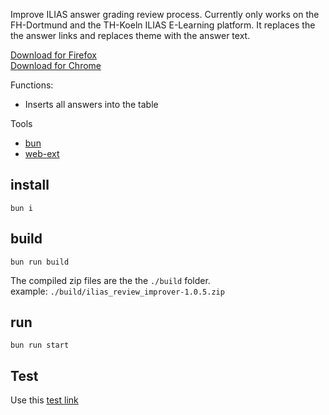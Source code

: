 Improve ILIAS answer grading review process. Currently only works on the
FH-Dortmund and the TH-Koeln ILIAS E-Learning platform. It replaces the the
answer links and replaces theme with the answer text.

[Download for Firefox](https://addons.mozilla.org/en-GB/firefox/addon/iliasreviewimprover/)  
[Download for Chrome](https://chrome.google.com/webstore/detail/ilias-review-improver/jciddffbbmhjgfhgahffiejmiakbghdg?utm_source=chrome-ntp-icon)

Functions:

- Inserts all answers into the table

Tools

- [bun](bun.sh)
- [web-ext](https://github.com/mozilla/web-ext)

## install

```
bun i
```

## build

```
bun run build
```

The compiled zip files are the the `./build` folder.  
example: `./build/ilias_review_improver-1.0.5.zip`

## run

```
bun run start
```

## Test

Use this [test link](https://test7.ilias.de/ilias.php?ref_id=50190&cmd=showManScoringByQuestionParticipantsTable&cmdClass=iltestscoringbyquestionsgui&cmdNode=8q:u2:t4&baseClass=ilRepositoryGUI)